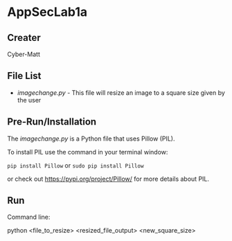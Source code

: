 **AppSecLab1a**
===

Creater
---
Cyber-Matt

File List
---
- *imagechange.py* - This file will resize an image to a square size given by the user

Pre-Run/Installation
---
The *imagechange.py* is a Python file that uses Pillow (PIL).

To install PIL use the command in your terminal window:

`pip install Pillow` or `sudo pip install Pillow`

or check out https://pypi.org/project/Pillow/ for more details about PIL.

Run
---
Command line:

python <file_to_resize> <resized_file_output> <new_square_size>

  
